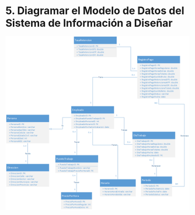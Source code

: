 # 5. Diagramar el Modelo de Datos del Sistema de Información a Diseñar
![Modelo de Datos](./imgs/v2.1_modelo_datos.png)